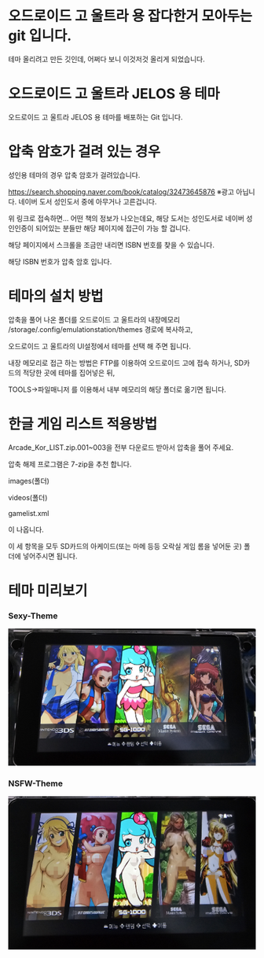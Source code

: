 # 오드로이드 고 울트라 용 잡다한거 모아두는 git 입니다.

테마 올리려고 만든 깃인데, 어쩌다 보니 이것저것 올리게 되었습니다.


# 오드로이드 고 울트라 JELOS 용 테마

오드로이드 고 울트라 JELOS 용 테마를 배포하는 Git 입니다.


# 압축 암호가 걸려 있는 경우

성인용 테마의 경우 압축 암호가 걸려있습니다.

https://search.shopping.naver.com/book/catalog/32473645876
※광고 아닙니다. 네이버 도서 성인도서 중에 아무거나 고른겁니다.

위 링크로 접속하면... 어떤 책의 정보가 나오는데요, 해당 도서는 성인도서로 네이버 성인인증이 되어있는 분들만 해당 페이지에 접근이 가능 할 겁니다.

해당 페이지에서 스크롤을 조금만 내리면 ISBN 번호를 찾을 수 있습니다.

해당 ISBN 번호가 압축 암호 입니다.


# 테마의 설치 방법

압축을 풀어 나온 폴더를 오드로이드 고 울트라의 내장메모리 /storage/.config/emulationstation/themes 경로에 복사하고,

오드로이드 고 울트라의 UI설정에서 테마를 선택 해 주면 됩니다.

내장 메모리로 접근 하는 방법은 FTP를 이용하여 오드로이드 고에 접속 하거나, SD카드의 적당한 곳에 테마를 집어넣은 뒤,

TOOLS->파일매니저 를 이용해서 내부 메모리의 해당 폴더로 옮기면 됩니다.


# 한글 게임 리스트 적용방법

Arcade_Kor_LIST.zip.001~003을 전부 다운로드 받아서 압축을 풀어 주세요.

압축 해제 프로그램은 7-zip을 추천 합니다.

images(폴더)

videos(폴더)

gamelist.xml

이 나옵니다.

이 세 항목을 모두 SD카드의 아케이드(또는 마메 등등 오락실 게임 롬을 넣어둔 곳) 폴더에 넣어주시면 됩니다.



# 테마 미리보기

### Sexy-Theme
![](https://github.com/ccs21/OGU_Miscellaneous-things/blob/main/JELOS%20%ED%85%8C%EB%A7%88/%EB%AF%B8%EB%A6%AC%EB%B3%B4%EA%B8%B0/SEXY_Theme.jpg)

### NSFW-Theme
![](https://github.com/ccs21/OGU_Miscellaneous-things/blob/main/JELOS%20%ED%85%8C%EB%A7%88/%EB%AF%B8%EB%A6%AC%EB%B3%B4%EA%B8%B0/NSFW_Theme.jpg)
